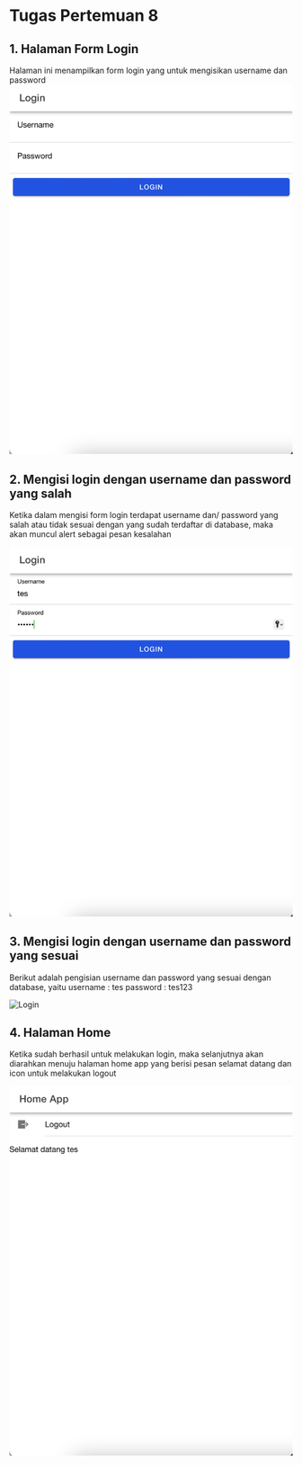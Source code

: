 # Tugas Pertemuan 8

## 1. Halaman Form Login
Halaman ini menampilkan form login yang untuk mengisikan username dan password
<img src="assets/formlogin.png" alt="Form Login" width="600"/>

## 2. Mengisi login dengan username dan password yang salah
Ketika dalam mengisi form login terdapat username dan/ password yang salah atau tidak sesuai dengan yang sudah terdaftar di database, maka akan muncul alert sebagai pesan kesalahan

<img src="assets/login.png" alt="Login" width="600"/>

## 3. Mengisi login dengan username dan password yang sesuai
Berikut adalah pengisian username dan password yang sesuai dengan database, yaitu
username : tes
password : tes123

<img src="assets/login2.png" alt="Login" width="600"/>

## 4. Halaman Home
Ketika sudah berhasil untuk melakukan login, maka selanjutnya akan diarahkan menuju halaman home app yang berisi pesan selamat datang dan icon untuk melakukan logout

<img src="assets/home.png" alt="Home" width="600"/>
